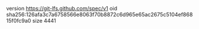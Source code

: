 version https://git-lfs.github.com/spec/v1
oid sha256:126afa3c7a6758566e8063f70b8872c6d965e65ac2675c5104ef86815f0fc9a0
size 4441
